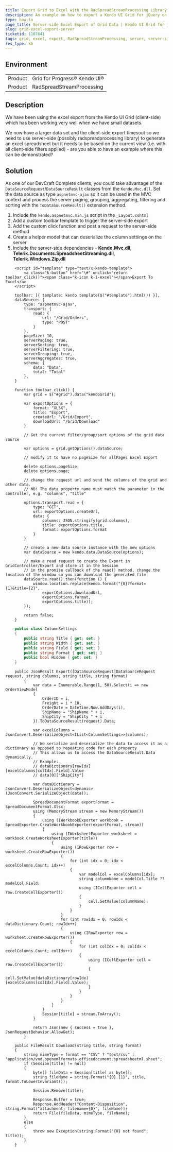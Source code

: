 ```yaml
---
title: Export Grid to Excel with the RadSpreadStreamProcessing Library
description: An example on how to export a Kendo UI Grid for jQuery on the server with the RadSpreadStreamProcessing library
type: how-to
page_title: Server-side Excel Export of Grid Data | Kendo UI Grid for jQuery
slug: grid-excel-export-server
ticketid: 1107641
tags: grid, excel, export, RadSpreadStreamProcessing, server, server-side, large, data set
res_type: kb
---
```


## Environment

<table>
 <tr>
  <td>Product</td>
  <td>Grid for Progress® Kendo UI®</td>
 </tr>
 <tr>
  <td>Product</td>
  <td>RadSpreadStreamProcessing</td>
 </tr>
</table>

## Description

We have been using the excel export from the Kendo UI Grid (client-side) which has been working very well when we have small datasets.

We now have a larger data set and the client-side export timesout so we need to use server-side (possibly radspreadprocessing library) to generate an excel spreadsheet but it needs to be based on the current view (i.e. with all client-side filters applied) - are you able to have an example where this can be demonstrated?

## Solution

As one of our DevCraft Complete clients, you could take advantage of the `DataSourceRequest`/`DataSourceResult` classes from the `Kendo.Mvc.dll`. Set the data source as type `aspnetmvc-ajax` so it can be used in the MVC context and process the server paging, grouping, aggregating, filtering and sorting with the `ToDataSourceResult()` extension method. 

1. Include the `kendo.aspnetmvc.min.js` script in the `_Layout.cshtml`
1. Add a custom toolbar template to trigger the server-side export
1. Add the custom click function and post a request to the server-side method
1. Create a helper model that can deserialize the column settiings on the server
1. Include the server-side dependencies - **Kendo.Mvc.dll**, **Telerik.Documents.SpreadsheetStreaming.dll**, **Telerik.Windows.Zip.dll**

```tab-Index.cshtml
    <script id="template" type="text/x-kendo-template">
        <a class="k-button" href="\#" onclick="return toolbar_click()"><span class="k-icon k-i-excel"></span>Export To Excel</a>
    </script>

    toolbar: [{ template: kendo.template($("#template").html()) }],
    dataSource: {
        type: "aspnetmvc-ajax",
        transport: {
            read: {
                url: "/Grid/Orders",
                type: "POST"
            }
        },
        pageSize: 10,
        serverPaging: true,
        serverSorting: true,
        serverFiltering: true,
        serverGrouping: true,
        serverAggregates: true,
        schema: {
            data: "Data",
            total: "Total"
        },
    }

    function toolbar_click() {
        var grid = $("#grid").data("kendoGrid");

        var exportOptions = {
            format: "XLSX",
            title: "Export",
            createUrl: "/Grid/Export",
            downloadUrl: "/Grid/Download"
        }

        // Get the current filter/group/sort options of the grid data source

        var options = grid.getOptions().dataSource;

        // modify it to have no pageSize for allPages Excel Export

        delete options.pageSize;
        delete options.page;

        // change the request url and send the columns of the grid and other data. 
        // NB! The data property name must match the parameter in the controller, e.g. "columns", "title"

        options.transport.read = {
            type: "GET",
            url: exportOptions.createUrl,
            data: {
                columns: JSON.stringify(grid.columns),
                title: exportOptions.title,
                format: exportOptions.format
            }
        }

        // create a new data source instance with the new options
        var dataSource = new kendo.data.DataSource(options);

        // make a read request to create the Export in GridController/Export and store it in the Session
        // in the promise callback of the read() method, change the location of the window so you can download the generated file 
        dataSource.read().then(function () {
            window.location.replace(kendo.format("{0}?format={1}&title={2}",
                exportOptions.downloadUrl,
                exportOptions.format,
                exportOptions.title));
        });

        return false;
    }
```
```tab-ColumnSettings.cs
    public class ColumnSettings
    {
        public string Title { get; set; }
        public string Width { get; set; }
        public string Field { get; set; }
        public string Format { get; set; }
        public bool Hidden { get; set; }
    }
```
```tab-Export
    public JsonResult Export([DataSourceRequest]DataSourceRequest request, string columns, string title, string format)
        {
            var data = Enumerable.Range(1, 50).Select(i => new OrderViewModel
            {
                OrderID = i,
                Freight = i * 10,
                OrderDate = DateTime.Now.AddDays(i),
                ShipName = "ShipName " + i,
                ShipCity = "ShipCity " + i
            }).ToDataSourceResult(request).Data;

            var excelColumns = JsonConvert.DeserializeObject<IList<ColumnSettings>>(columns);

            // We serialize and deserialize the data to access it as a dictionary as opposed to repeating code for each property
            // This allows us to access the DataSourceResult.Data dynamically.
            // Example:
            // dataDictionary[rowIdx][excelColumns[colIdx].Field].Value
            // data[0]["ShipCity"]

            var dataDictionary =  JsonConvert.DeserializeObject<dynamic>(JsonConvert.SerializeObject(data));

            SpreadDocumentFormat exportFormat = SpreadDocumentFormat.Xlsx;
            using (MemoryStream stream = new MemoryStream())
            {
                using (IWorkbookExporter workbook = SpreadExporter.CreateWorkbookExporter(exportFormat, stream))
                {
                    using (IWorksheetExporter worksheet = workbook.CreateWorksheetExporter(title))
                    {
                        using (IRowExporter row = worksheet.CreateRowExporter())
                        {
                            for (int idx = 0; idx < excelColumns.Count; idx++)
                            {
                                var modelCol = excelColumns[idx];
                                string columnName = modelCol.Title ?? modelCol.Field;
                                using (ICellExporter cell = row.CreateCellExporter())
                                {
                                    cell.SetValue(columnName);
                                }
                            }
                        }
                        for (int rowIdx = 0; rowIdx < dataDictionary.Count; rowIdx++)                         
                        {
                            using (IRowExporter row = worksheet.CreateRowExporter())
                            {
                                for (int colIdx = 0; colIdx < excelColumns.Count; colIdx++)
                                {
                                    using (ICellExporter cell = row.CreateCellExporter())
                                    {
                                        cell.SetValue(dataDictionary[rowIdx][excelColumns[colIdx].Field].Value);
                                    }
                                }
                            }
                        }
                    }
                }
                Session[title] = stream.ToArray();
            }

            return Json(new { success = true }, JsonRequestBehavior.AllowGet);
        }
```
```tab-Download
    public FileResult Download(string title, string format)
    {
        string mimeType = format == "CSV" ? "text/csv" : "application/vnd.openxmlformats-officedocument.spreadsheetml.sheet";
        if (Session[title] != null)
        {
            byte[] fileData = Session[title] as byte[];
            string fileName = string.Format("{0}.{1}", title, format.ToLowerInvariant());

            Session.Remove(title);

            Response.Buffer = true;
            Response.AddHeader("Content-Disposition", string.Format("attachment; filename={0}", fileName));
            return File(fileData, mimeType, fileName);
        }
        else
        {
            throw new Exception(string.Format("{0} not found", title));
        }
    }
```
